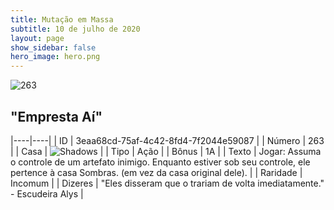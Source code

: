 ```yaml
---
title: Mutação em Massa
subtitle: 10 de julho de 2020
layout: page
show_sidebar: false
hero_image: hero.png
---
```


![263](https://cdn.keyforgegame.com/media/card_front/pt/479_263_3CJQPJ5VH438_pt.png)

## "Empresta Aí"

|----|----|
| ID | 3eaa68cd-75af-4c42-8fd4-7f2044e59087 |
| Número | 263 |
| Casa | ![Shadows](https://archonarcana.com/images/thumb/e/ee/Shadows.png/22px-Shadows.png "Sombras") |
| Tipo | Ação |
| Bônus | 1A |
| Texto | Jogar: Assuma o controle de um artefato inimigo. Enquanto estiver sob seu controle, ele pertence à casa Sombras. (em vez da casa original dele). |
| Raridade | Incomum |
| Dizeres | "Eles disseram que o trariam de volta imediatamente."  - Escudeira Alys |
